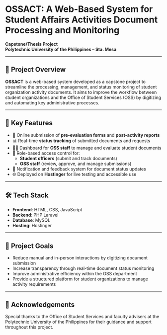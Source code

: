 # OSSACT: A Web-Based System for Student Affairs Activities Document Processing and Monitoring

**Capstone/Thesis Project**  
**Polytechnic University of the Philippines – Sta. Mesa**

---

## 📘 Project Overview

**OSSACT** is a web-based system developed as a capstone project to streamline the processing, management, and status monitoring of student organization activity documents. It aims to improve the workflow between student organizations and the Office of Student Services (OSS) by digitizing and automating key administrative processes.

---

## 🎯 Key Features

- 📝 Online submission of **pre-evaluation forms** and **post-activity reports**
- 📊 Real-time **status tracking** of submitted documents and requests
- 🧑‍💼 Dashboard for **OSS staff** to manage and evaluate student documents
- 👥 Role-based access control for:
  - **Student officers** (submit and track documents)
  - **OSS staff** (review, approve, and manage submissions)
- 💬 Notification and feedback system for document status updates
- 🌐 Deployed on **Hostinger** for live testing and accessible use

---

## 🛠 Tech Stack

- **Frontend**: HTML, CSS, JavaScript  
- **Backend**: PHP Laravel  
- **Database**: MySQL  
- **Hosting**: Hostinger

---

## 🧪 Project Goals

- Reduce manual and in-person interactions by digitizing document submission
- Increase transparency through real-time document status monitoring
- Improve administrative efficiency within the OSS department
- Provide a structured platform for student organizations to manage activity requirements

---


## 🙌 Acknowledgements

Special thanks to the Office of Student Services and faculty advisers at the Polytechnic University of the Philippines for their guidance and support throughout this project.

